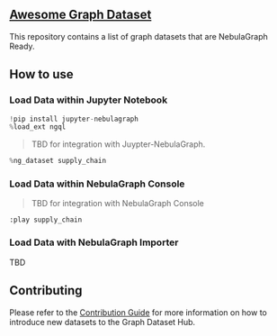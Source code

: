 ## [Awesome Graph Dataset](https://graph-hub.siwei.io)

This repository contains a list of graph datasets that are NebulaGraph Ready.

## How to use

### Load Data within Jupyter Notebook

```python
!pip install jupyter-nebulagraph
%load_ext ngql
```

> TBD for integration with Juypter-NebulaGraph.

```python
%ng_dataset supply_chain
```

### Load Data within NebulaGraph Console

> TBD for integration with NebulaGraph Console

```shell
:play supply_chain
```

### Load Data with NebulaGraph Importer

TBD

## Contributing

Please refer to the [Contribution Guide](https://graph-dataset-hub.readthedocs.io/en/latest/CONTRIBUTING.md) for more information on how to introduce new datasets to the Graph Dataset Hub.
